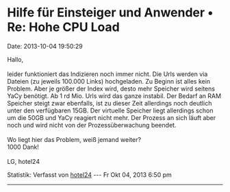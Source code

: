 Hilfe für Einsteiger und Anwender • Re: Hohe CPU Load
=====================================================

Date: 2013-10-04 19:50:29

Hallo,\
\
leider funktioniert das Indizieren noch immer nicht. Die Urls werden via
Dateien (zu jeweils 100.000 Links) hochgeladen. Zu Beginn ist alles kein
Problem. Aber je größer der Index wird, desto mehr Speicher wird seitens
YaCy benötigt. Ab 1 rd Mio. Urls wird das ganze instabil. Der Bedarf an
RAM Speicher steigt zwar ebenfalls, ist zu dieser Zeit allerdings noch
deutlich unter den verfügbaren 15GB. Der virtuelle Speicher liegt
allerdings schon um die 50GB und YaCy reagiert nicht mehr. Der Prozess
an sich läuft aber noch und wird nicht von der Prozessüberwachung
beendet.\
\
Wo liegt hier das Problem, weiß jemand weiter?\
1000 Dank!\
\
LG, hotel24

Statistik: Verfasst von
[hotel24](http://forum.yacy-websuche.de/memberlist.php?mode=viewprofile&u=8871)
--- Fr Okt 04, 2013 6:50 pm

------------------------------------------------------------------------
